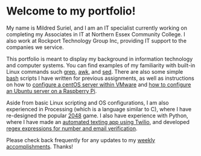 # Welcome to my portfolio!

My name is Mildred Suriel, and I am an IT specialist currently working on completing my Associates in IT at Northern Essex Community College. I also work at Rockport Technology Group Inc, providing IT support to the companies we service.

This portfolio is meant to display my background in information technology and computer systems. You can find examples of my familiarity with built-in Linux commands such [grep](mildredsuriel.github.io/grep), [awk](mildredsuriel.github.io/awk), and [sed](mildredsuriel.github.io/sed). There are also some simple [bash](mildredsuriel.github.io/bash) scripts I have written for previous assignments, as well as instructions on how to [configure a centOS server within VMware](mildredsuriel.github.io/centos_vm) and [how to configure an Ubuntu server on a Raspberry Pi](mildredsuriel.github.io/ubuntu_pi). 

Aside from basic Linux scripting and OS configurations, I am also experienced in Processing (which is a language similar to C), where I have re-designed the popular [2048](mildredsuriel.github.io/2048) game. I also have experience with Python, where I have made an [automated texting app using Twilio](mildredsuriel.github.io/twilio), and developed [regex expressions for number and email verification](mildredsuriel.github.io/regex).

Please check back frequently for any updates to my [weekly accomplishments](mildredsuriel.github.io/weekly_accomplishments). Thanks!
